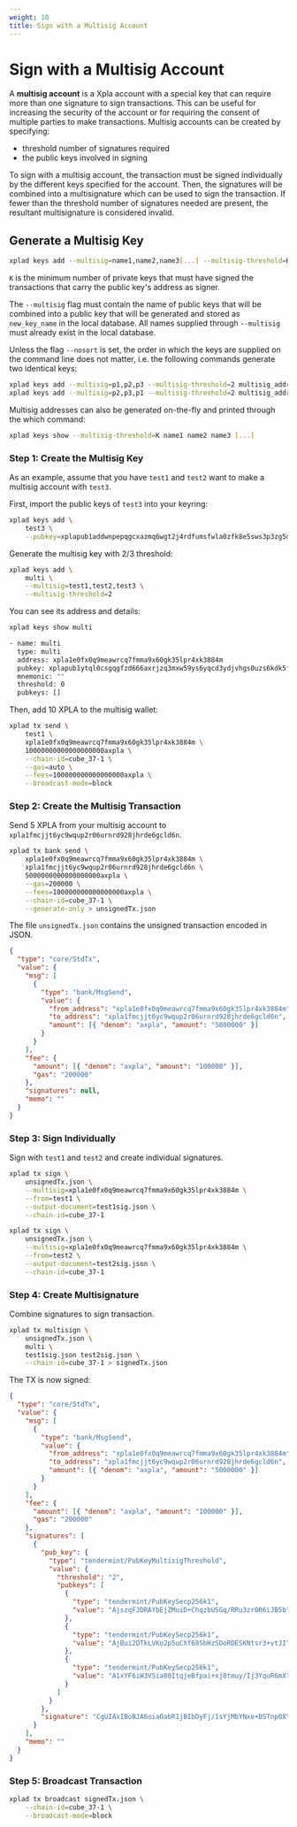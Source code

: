 ```yaml
---
weight: 10
title: Sign with a Multisig Account
---
```


# Sign with a Multisig Account

A **multisig account** is a Xpla account with a special key that can require more than one signature to sign transactions. This can be useful for increasing the security of the account or for requiring the consent of multiple parties to make transactions. Multisig accounts can be created by specifying:

- threshold number of signatures required
- the public keys involved in signing

To sign with a multisig account, the transaction must be signed individually by the different keys specified for the account. Then, the signatures will be combined into a multisignature which can be used to sign the transaction. If fewer than the threshold number of signatures needed are present, the resultant multisignature is considered invalid.

## Generate a Multisig Key

```bash
xplad keys add --multisig=name1,name2,name3[...] --multisig-threshold=K new_key_name
```

`K` is the minimum number of private keys that must have signed the transactions that carry the public key's address as signer.

The `--multisig` flag must contain the name of public keys that will be combined into a public key that will be generated and stored as `new_key_name` in the local database. All names supplied through `--multisig` must already exist in the local database.

Unless the flag `--nosort` is set, the order in which the keys are supplied on the command line does not matter, i.e. the following commands generate two identical keys:

```bash
xplad keys add --multisig=p1,p2,p3 --multisig-threshold=2 multisig_address
xplad keys add --multisig=p2,p3,p1 --multisig-threshold=2 multisig_address
```

Multisig addresses can also be generated on-the-fly and printed through the which command:

```bash
xplad keys show --multisig-threshold=K name1 name2 name3 [...]
```

### Step 1: Create the Multisig Key

As an example, assume that you have `test1` and `test2` want to make a multisig account with `test3`.

First, import the public keys of `test3` into your keyring:

```sh
xplad keys add \
    test3 \
    --pubkey=xplapub1addwnpepqgcxazmq6wgt2j4rdfumsfwla0zfk8e5sws3p3zg5dkm9007hmfysxas0u2
```

Generate the multisig key with 2/3 threshold:

```sh
xplad keys add \
    multi \
    --multisig=test1,test2,test3 \
    --multisig-threshold=2
```

You can see its address and details:

```sh
xplad keys show multi

- name: multi
  type: multi
  address: xpla1e0fx0q9meawrcq7fmma9x60gk35lpr4xk3884m
  pubkey: xplapub1ytql0csgqgfzd666axrjzq3mxw59ys6yqcd3ydjvhgs0uzs6kdk5fp4t73gmkl8t6y02yfq7tvfzd666axrjzq3sd69kp5usk492x6nehqjal67ynv0nfqapzrzy3gmdk27la0kjfqfzd666axrjzq6utqt639ka2j3xkncgk65dup06t297ccljmxhvhu3rmk92u3afjuyz9dg9
  mnemonic: ""
  threshold: 0
  pubkeys: []
```

Then, add 10 XPLA to the multisig wallet:

```bash
xplad tx send \
    test1 \
    xpla1e0fx0q9meawrcq7fmma9x60gk35lpr4xk3884m \
    10000000000000000000axpla \
    --chain-id=cube_37-1 \
    --gas=auto \
    --fees=100000000000000000axpla \
    --broadcast-mode=block
```

### Step 2: Create the Multisig Transaction

Send 5 XPLA from your multisig account to `xpla1fmcjjt6yc9wqup2r06urnrd928jhrde6gcld6n`.

```bash
xplad tx bank send \
    xpla1e0fx0q9meawrcq7fmma9x60gk35lpr4xk3884m \
    xpla1fmcjjt6yc9wqup2r06urnrd928jhrde6gcld6n \
    5000000000000000000axpla \
    --gas=200000 \
    --fees=100000000000000000axpla \
    --chain-id=cube_37-1 \
    --generate-only > unsignedTx.json
```

The file `unsignedTx.json` contains the unsigned transaction encoded in JSON.

```json
{
  "type": "core/StdTx",
  "value": {
    "msg": [
      {
        "type": "bank/MsgSend",
        "value": {
          "from_address": "xpla1e0fx0q9meawrcq7fmma9x60gk35lpr4xk3884m",
          "to_address": "xpla1fmcjjt6yc9wqup2r06urnrd928jhrde6gcld6n",
          "amount": [{ "denom": "axpla", "amount": "5000000" }]
        }
      }
    ],
    "fee": {
      "amount": [{ "denom": "axpla", "amount": "100000" }],
      "gas": "200000"
    },
    "signatures": null,
    "memo": ""
  }
}
```

### Step 3: Sign Individually

Sign with `test1` and `test2` and create individual signatures.

```sh
xplad tx sign \
    unsignedTx.json \
    --multisig=xpla1e0fx0q9meawrcq7fmma9x60gk35lpr4xk3884m \
    --from=test1 \
    --output-document=test1sig.json \
    --chain-id=cube_37-1
```

```sh
xplad tx sign \
    unsignedTx.json \
    --multisig=xpla1e0fx0q9meawrcq7fmma9x60gk35lpr4xk3884m \
    --from=test2 \
    --output-document=test2sig.json \
    --chain-id=cube_37-1
```

### Step 4: Create Multisignature

Combine signatures to sign transaction.

```sh
xplad tx multisign \
    unsignedTx.json \
    multi \
    test1sig.json test2sig.json \
    --chain-id=cube_37-1 > signedTx.json
```

The TX is now signed:

```json
{
  "type": "core/StdTx",
  "value": {
    "msg": [
      {
        "type": "bank/MsgSend",
        "value": {
          "from_address": "xpla1e0fx0q9meawrcq7fmma9x60gk35lpr4xk3884m",
          "to_address": "xpla1fmcjjt6yc9wqup2r06urnrd928jhrde6gcld6n",
          "amount": [{ "denom": "axpla", "amount": "5000000" }]
        }
      }
    ],
    "fee": {
      "amount": [{ "denom": "axpla", "amount": "100000" }],
      "gas": "200000"
    },
    "signatures": [
      {
        "pub_key": {
          "type": "tendermint/PubKeyMultisigThreshold",
          "value": {
            "threshold": "2",
            "pubkeys": [
              {
                "type": "tendermint/PubKeySecp256k1",
                "value": "AjszqFJDRAYbEjZMuiD+ChqzbUSGq/RRu3zr0R6iJB5b"
              },
              {
                "type": "tendermint/PubKeySecp256k1",
                "value": "AjBui2DTkLVKo2p5uCXf68SbHzSDoRDESKNtsr3+vtJI"
              },
              {
                "type": "tendermint/PubKeySecp256k1",
                "value": "A1xYF6iW3VSia08ItqjeBfpai+xj8tmuy/Ij3YquR6mX"
              }
            ]
          }
        },
        "signature": "CgUIAxIBoBJA6oiaOabR1jBIbDyFj/1sYjMbYNxe+BSTnp0XYM+frC8fHxXStJ+Tl5Hf+3BsyBg1wvX1pDFsTHI7nMKNlJkKfRJAAt2cOJuViJvtwVRGwhNDORmekDSbcodnyMHTwz2Ve4db7B9m/CjYZmJtilV7zk8RWVX6Agjrl/0K5PSQZv29/A=="
      }
    ],
    "memo": ""
  }
}
```

### Step 5: Broadcast Transaction

```sh
xplad tx broadcast signedTx.json \
    --chain-id=cube_37-1 \
    --broadcast-mode=block
```
